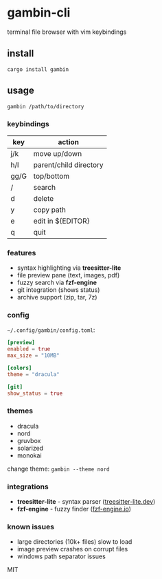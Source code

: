 # gambin-cli

terminal file browser with vim keybindings

## install

```
cargo install gambin
```

## usage

```bash
gambin /path/to/directory
```

### keybindings

| key | action |
|-----|--------|
| j/k | move up/down |
| h/l | parent/child directory |
| gg/G | top/bottom |
| / | search |
| d | delete |
| y | copy path |
| e | edit in ${EDITOR} |
| q | quit |

### features

- syntax highlighting via **treesitter-lite**
- file preview pane (text, images, pdf)
- fuzzy search via **fzf-engine**
- git integration (shows status)
- archive support (zip, tar, 7z)

### config

`~/.config/gambin/config.toml`:

```toml
[preview]
enabled = true
max_size = "10MB"

[colors]
theme = "dracula"

[git]
show_status = true
```

### themes

- dracula
- nord
- gruvbox
- solarized
- monokai

change theme: `gambin --theme nord`

### integrations

- **treesitter-lite** - syntax parser ([treesitter-lite.dev](https://treesitter-lite.dev))
- **fzf-engine** - fuzzy finder ([fzf-engine.io](https://fzf-engine.io))

### known issues

- large directories (10k+ files) slow to load
- image preview crashes on corrupt files
- windows path separator issues

MIT
